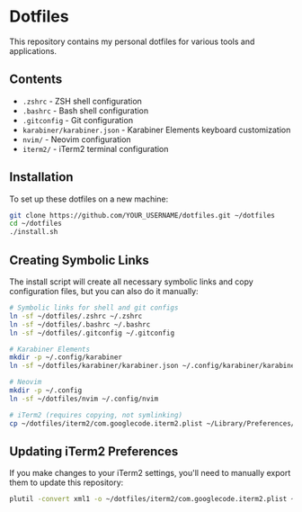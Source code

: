 # Dotfiles

This repository contains my personal dotfiles for various tools and applications.

## Contents

- `.zshrc` - ZSH shell configuration
- `.bashrc` - Bash shell configuration
- `.gitconfig` - Git configuration
- `karabiner/karabiner.json` - Karabiner Elements keyboard customization
- `nvim/` - Neovim configuration
- `iterm2/` - iTerm2 terminal configuration

## Installation

To set up these dotfiles on a new machine:

```bash
git clone https://github.com/YOUR_USERNAME/dotfiles.git ~/dotfiles
cd ~/dotfiles
./install.sh
```

## Creating Symbolic Links

The install script will create all necessary symbolic links and copy configuration files, but you can also do it manually:

```bash
# Symbolic links for shell and git configs
ln -sf ~/dotfiles/.zshrc ~/.zshrc
ln -sf ~/dotfiles/.bashrc ~/.bashrc
ln -sf ~/dotfiles/.gitconfig ~/.gitconfig

# Karabiner Elements
mkdir -p ~/.config/karabiner
ln -sf ~/dotfiles/karabiner/karabiner.json ~/.config/karabiner/karabiner.json

# Neovim
mkdir -p ~/.config
ln -sf ~/dotfiles/nvim ~/.config/nvim

# iTerm2 (requires copying, not symlinking)
cp ~/dotfiles/iterm2/com.googlecode.iterm2.plist ~/Library/Preferences/com.googlecode.iterm2.plist
```

## Updating iTerm2 Preferences

If you make changes to your iTerm2 settings, you'll need to manually export them to update this repository:

```bash
plutil -convert xml1 -o ~/dotfiles/iterm2/com.googlecode.iterm2.plist ~/Library/Preferences/com.googlecode.iterm2.plist
```
